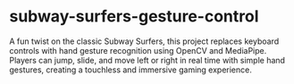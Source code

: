 # subway-surfers-gesture-control
A fun twist on the classic Subway Surfers, this project replaces keyboard controls with hand gesture recognition using OpenCV and MediaPipe. Players can jump, slide, and move left or right in real time with simple hand gestures, creating a touchless and immersive gaming experience.
